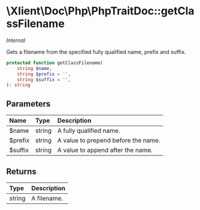 # \\Xlient\\Doc\\Php\\PhpTraitDoc::getClassFilename

_Internal_

Gets a filename from the specified fully qualified name, prefix and suffix.

```php
protected function getClassFilename(
    string $name,
    string $prefix = '',
    string $suffix = '',
): string
```

## Parameters

| Name | Type | Description |
| :--- | :--- | :--- |
| $name | string | A fully qualified name. |
| $prefix | string | A value to prepend before the name. |
| $suffix | string | A value to append after the name. |

## Returns

| Type | Description |
| :--- | :--- |
| string | A filename. |